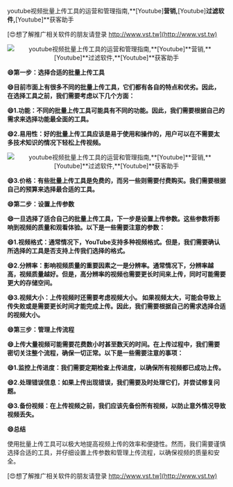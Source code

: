 youtube视频批量上传工具的运营和管理指南,**[Youtube]**营销,**[Youtube]**过滤软件,**[Youtube]**获客助手

[😍想了解推广相关软件的朋友请登录 http://www.vst.tw](http://www.vst.tw)

 <center><img src="https://vst.tw/MP4/tuiguang/png/3.png" alt="youtube视频批量上传工具的运营和管理指南,**[Youtube]**营销,**[Youtube]**过滤软件,**[Youtube]**获客助手"></center>

**😄第一步：选择合适的批量上传工具**

**😄目前市面上有很多不同的批量上传工具，它们都有各自的特点和优劣。因此，在选择工具之前，我们需要考虑以下几个方面：**

**😄1.功能：不同的批量上传工具可能具有不同的功能。因此，我们需要根据自己的需求来选择功能最全面的工具。**

**😄2.易用性：好的批量上传工具应该是易于使用和操作的，用户可以在不需要太多技术知识的情况下轻松上传视频。**

 <center><img src="https://vst.tw/MP4/tuiguang/png/4.png" alt="youtube视频批量上传工具的运营和管理指南,**[Youtube]**营销,**[Youtube]**过滤软件,**[Youtube]**获客助手"></center>

**😄3.价格：有些批量上传工具是免费的，而另一些则需要付费购买。我们需要根据自己的预算来选择最合适的工具。**

**😄第二步：设置上传参数**

**😄一旦选择了适合自己的批量上传工具，下一步是设置上传参数。这些参数将影响到视频的质量和观看体验。以下是一些需要注意的参数：**

**😄1.视频格式：通常情况下，YouTube支持多种视频格式。但是，我们需要确认所选择的工具是否支持上传我们选择的格式。**

**😄2.分辨率：影响视频质量的重要因素之一是分辨率。通常情况下，分辨率越高，视频质量越好。但是，高分辨率的视频也需要更长时间来上传，同时可能需要更大的存储空间。**

**😄3.视频大小：上传视频时还需要考虑视频大小。 如果视频太大，可能会导致上传失败或是需要更长时间才能完成上传。因此，我们需要根据自己的需求选择合适的视频大小。**

**😄第三步：管理上传流程**

**😄上传大量视频可能需要花费数小时甚至数天的时间。在上传过程中，我们需要密切关注整个流程，确保一切正常。以下是一些需要注意的事项：**

**😄1.监控上传进度：我们需要定期检查上传进度，以确保所有视频都已成功上传。**

**😄2.处理错误信息：如果上传出现错误，我们需要及时处理它们，并尝试修复问题。**

**😄3.备份视频：在上传视频之前，我们应该先备份所有视频，以防止意外情况导致视频丢失。**

**😄总结**

使用批量上传工具可以极大地提高视频上传的效率和便捷性。然而，我们需要谨慎选择合适的工具，并仔细设置上传参数和管理上传流程，以确保视频的质量和安全。

[😍想了解推广相关软件的朋友请登录 http://www.vst.tw](http://www.vst.tw)



